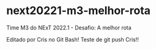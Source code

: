# next20221-m3-melhor-rota
Time M3 do NExT 2022.1 - Desafio: A melhor rota

Editado por Cris no Git Bash! 
Teste de git push Cris!!
